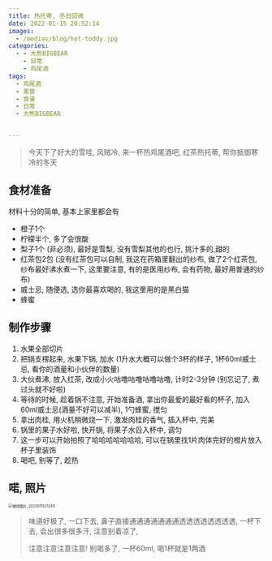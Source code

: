 ```yaml
---
title: 热托蒂, 冬日回魂
date: 2022-01-15 20:52:14
images: 
  - /medias/blog/hot-toddy.jpg
categories:
  - - 大熊BIGBEAR
    - 日常
	- 鸡尾酒
tags:
  - 鸡尾酒
  - 美食
  - 食谱
  - 日常
  - 大熊BIGBEAR


---
```




<meta name="referrer" content="no-referrer" />



> 今天下了好大的雪哇, 风贼冷, 来一杯热鸡尾酒吧, 红茶热托蒂, 帮你抵御寒冷的冬天

<!-- more -->

## 食材准备

材料十分的简单, 基本上家里都会有

* 橙子1个
* 柠檬半个, 多了会很酸
* 梨子1个 (非必须), 最好是雪梨, 没有雪梨其他的也行, 挑汁多的,甜的
* 红茶包2包 (没有红茶包可以自制, 我这在药箱里翻出的纱布, 做了2个红茶包, 纱布最好沸水煮一下, 这里要注意, 有的是医用纱布, 会有药物, 最好用普通的纱布)
* 威士忌, 随便选, 选你最喜欢喝的, 我这里用的是黑白猫
* 蜂蜜

## 制作步骤

1. 水果全部切片
2. 把锅支楞起来, 水果下锅, 加水 (1升水大概可以做个3杯的样子, 1杯60ml威士忌, 看你的酒量和小伙伴的数量)
3. 大伙煮沸, 放入红茶, 改成小火咕噜咕噜咕噜咕噜, 计时2-3分钟 (别忘记了, 煮过头就不好啦)
4. 等待的时候, 趁着锅不注意, 开始准备酒, 拿出你最爱的最好看的杯子, 加入60ml威士忌(酒量不好可以减半), 1勺蜂蜜, 搅匀
5. 拿出肉桂, 用火机稍微烧一下, 激发肉桂的香气, 插入杯中, 完美
6. 锅里的果子水好啦, 快开锅, 将果子水舀入杯中, 调匀
7. 这一步可以开始拍照了哈哈哈哈哈哈哈, 可以在锅里找1片肉体完好的橙片放入杯子里装饰
8. 喝吧, 别等了, 趁热

## 喏, 照片

<img src="https://user-images.githubusercontent.com/33248133/149623309-2f24282e-7a19-457d-ada3-cc17e83ec414.jpg" alt="微信图片_20220115212411" style="zoom:50%;" />

> 味道好极了, 一口下去, 鼻子直接通通通通通通通透透透透透透透透, 一杯下去, 会出很多很多汗, 注意别着凉了,
>
> 注意注意注意注意! 别喝多了, 一杯60ml, 喝1杯就是1两酒